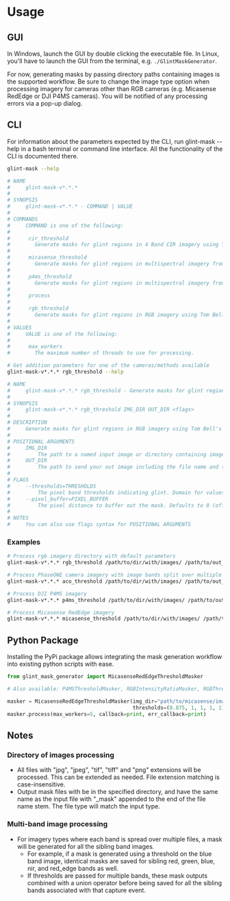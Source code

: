 # Usage

## GUI

In Windows, launch the GUI by double clicking the executable file. In Linux, you'll have to launch the GUI from the
terminal, e.g. `./GlintMaskGenerator`.

For now, generating masks by passing directory paths containing images is the supported workflow. Be sure to change the
image type option when processing imagery for cameras other than RGB cameras (e.g. Micasense RedEdge or DJI P4MS
cameras). You will be notified of any
processing errors via a pop-up dialog.

## CLI

For information about the parameters expected by the CLI, run glint-mask --help in a bash terminal or command line
interface. All the functionality of the CLI is documented there.

```bash
glint-mask --help

# NAME
#     glint-mask-v*.*.*
#
# SYNOPSIS
#     glint-mask-v*.*.* - COMMAND | VALUE
#
# COMMANDS
#     COMMAND is one of the following:
#
#      cir_threshold
#        Generate masks for glint regions in 4 Band CIR imagery using Tom Bell's binning algorithm.
#
#      micasense_threshold
#        Generate masks for glint regions in multispectral imagery from the Micasense camera using Tom Bell's algorithm on the blue image band.
#
#      p4ms_threshold
#        Generate masks for glint regions in multispectral imagery from the DJI camera using Tom Bell's algorithm on the Blue image band.
#
#      process
#
#      rgb_threshold
#        Generate masks for glint regions in RGB imagery using Tom Bell's binning algorithm.
#
# VALUES
#     VALUE is one of the following:
#
#      max_workers
#        The maximum number of threads to use for processing.
```

```bash
# Get addition parameters for one of the cameras/methods available
glint-mask-v*.*.* rgb_threshold --help

# NAME
#     glint-mask-v*.*.* rgb_threshold - Generate masks for glint regions in RGB imagery using Tom Bell's binning algorithm.
#
# SYNOPSIS
#     glint-mask-v*.*.* rgb_threshold IMG_DIR OUT_DIR <flags>
#
# DESCRIPTION
#     Generate masks for glint regions in RGB imagery using Tom Bell's binning algorithm.
#
# POSITIONAL ARGUMENTS
#     IMG_DIR
#         The path to a named input image or directory containing images. If img_dir is a directory, all tif, jpg, jpeg, and png images in that directory will be # processed.
#     OUT_DIR
#         The path to send your out image including the file name and type. e.g. "/path/to/mask.png". out_dir must be a directory if img_dir is specified as a # # # directory.
#
# FLAGS
#     --thresholds=THRESHOLDS
#         The pixel band thresholds indicating glint. Domain for values is (0.0, 1.0). Default is [1, 1, 0.875].
#     --pixel_buffer=PIXEL_BUFFER
#         The pixel distance to buffer out the mask. Defaults to 0 (off).
#
# NOTES
#     You can also use flags syntax for POSITIONAL ARGUMENTS
```

### Examples

```bash
# Process rgb imagery directory with default parameters
glint-mask-v*.*.* rgb_threshold /path/to/dir/with/images/ /path/to/out_masks/dir/

# Process PhaseONE camera imagery with image bands split over multiple files
glint-mask-v*.*.* aco_threshold /path/to/dir/with/images/ /path/to/out_masks/dir/

# Process DJI P4MS imagery
glint-mask-v*.*.* p4ms_threshold /path/to/dir/with/images/ /path/to/out_masks/dir/

# Process Micasense RedEdge imagery
glint-mask-v*.*.* micasense_threshold /path/to/dir/with/images/ /path/to/out_masks/dir/
```

## Python Package

Installing the PyPi package allows integrating the mask generation workflow into existing python scripts with ease.

```python
from glint_mask_generator import MicasenseRedEdgeThresholdMasker

# Also available: P4MSThresholdMasker, RGBIntensityRatioMasker, RGBThresholdMasker

masker = MicasenseRedEdgeThresholdMasker(img_dir="path/to/micasense/images/", mask_dir="path/to/output/dir/",
                                         thresholds=(0.875, 1, 1, 1, 1), pixel_buffer=5)
masker.process(max_workers=5, callback=print, err_callback=print)
```

## Notes

### Directory of images processing

- All files with "jpg", "jpeg", "tif", "tiff" and "png" extensions will be processed. This can be extended as needed.
  File extension matching is case-insensitive.
- Output mask files with be in the specified directory, and have the same name as the input file with "_mask" appended
  to the end of the file name stem. The file type will match the input type.

### Multi-band image processing

- For imagery types where each band is spread over multiple files, a mask will be generated for all the sibling band
  images.
    - For example, if a mask is generated using a threshold on the blue band image, identical masks are saved for
      sibling red, green, blue, nir, and red_edge bands as well.
    - If thresholds are passed for multiple bands, these mask outputs combined with a union operator before being saved
      for all the sibling bands associated with that capture event.
